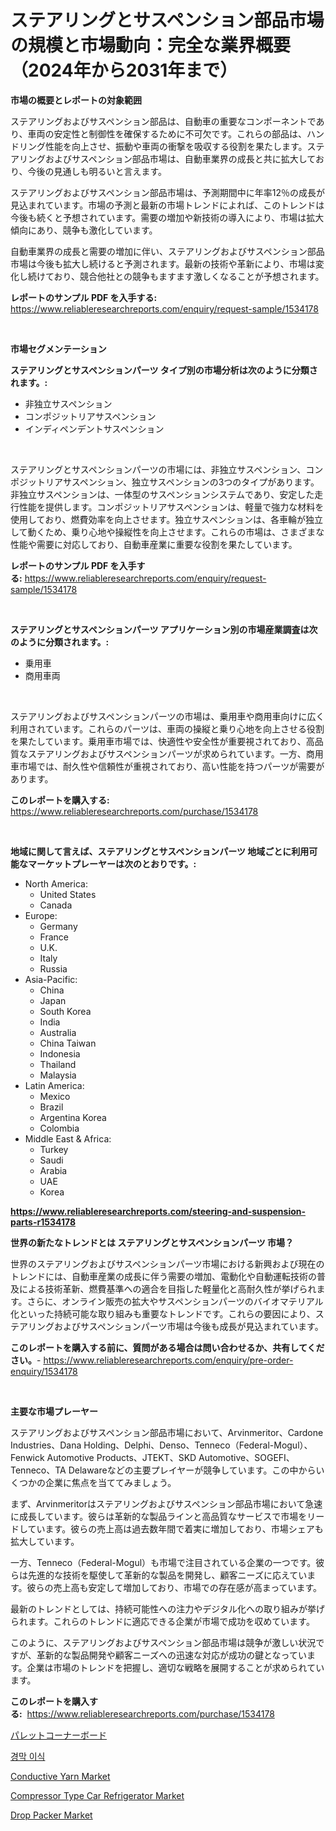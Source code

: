 <p><h1>ステアリングとサスペンション部品市場の規模と市場動向：完全な業界概要（2024年から2031年まで）</h1></p><p><strong>市場の概要とレポートの対象範囲</strong></p>
<p><p>ステアリングおよびサスペンション部品は、自動車の重要なコンポーネントであり、車両の安定性と制御性を確保するために不可欠です。これらの部品は、ハンドリング性能を向上させ、振動や車両の衝撃を吸収する役割を果たします。ステアリングおよびサスペンション部品市場は、自動車業界の成長と共に拡大しており、今後の見通しも明るいと言えます。</p><p>ステアリングおよびサスペンション部品市場は、予測期間中に年率12％の成長が見込まれています。市場の予測と最新の市場トレンドによれば、このトレンドは今後も続くと予想されています。需要の増加や新技術の導入により、市場は拡大傾向にあり、競争も激化しています。</p><p>自動車業界の成長と需要の増加に伴い、ステアリングおよびサスペンション部品市場は今後も拡大し続けると予測されます。最新の技術や革新により、市場は変化し続けており、競合他社との競争もますます激しくなることが予想されます。</p></p>
<p><strong>レポートのサンプル PDF を入手する:</strong> <a href="https://www.reliableresearchreports.com/enquiry/request-sample/1534178">https://www.reliableresearchreports.com/enquiry/request-sample/1534178</a></p>
<p>&nbsp;</p>
<p><strong>市場セグメンテーション</strong></p>
<p><strong>ステアリングとサスペンションパーツ タイプ別の市場分析は次のように分類されます。:</strong></p>
<p><ul><li>非独立サスペンション</li><li>コンポジットリアサスペンション</li><li>インディペンデントサスペンション</li></ul></p>
<p>&nbsp;</p>
<p><p>ステアリングとサスペンションパーツの市場には、非独立サスペンション、コンポジットリアサスペンション、独立サスペンションの3つのタイプがあります。非独立サスペンションは、一体型のサスペンションシステムであり、安定した走行性能を提供します。コンポジットリアサスペンションは、軽量で強力な材料を使用しており、燃費効率を向上させます。独立サスペンションは、各車輪が独立して動くため、乗り心地や操縦性を向上させます。これらの市場は、さまざまな性能や需要に対応しており、自動車産業に重要な役割を果たしています。</p></p>
<p><strong>レポートのサンプル PDF を入手する:</strong>&nbsp;<a href="https://www.reliableresearchreports.com/enquiry/request-sample/1534178">https://www.reliableresearchreports.com/enquiry/request-sample/1534178</a></p>
<p>&nbsp;</p>
<p><strong> ステアリングとサスペンションパーツ アプリケーション別の市場産業調査は次のように分類されます。:</strong></p>
<p><ul><li>乗用車</li><li>商用車両</li></ul></p>
<p>&nbsp;</p>
<p><p>ステアリングおよびサスペンションパーツの市場は、乗用車や商用車向けに広く利用されています。これらのパーツは、車両の操縦と乗り心地を向上させる役割を果たしています。乗用車市場では、快適性や安全性が重要視されており、高品質なステアリングおよびサスペンションパーツが求められています。一方、商用車市場では、耐久性や信頼性が重視されており、高い性能を持つパーツが需要があります。</p></p>
<p><strong>このレポートを購入する:</strong>&nbsp; <a href="https://www.reliableresearchreports.com/purchase/1534178">https://www.reliableresearchreports.com/purchase/1534178</a></p>
<p>&nbsp;</p>
<p><strong>地域に関して言えば、ステアリングとサスペンションパーツ 地域ごとに利用可能なマーケットプレーヤーは次のとおりです。:</strong></p>
<p><ul>
    <li>
        North America:
        <ul>
            <li>United States</li>
            <li>Canada</li>
        </ul>
    </li>
    <li>
        Europe:
        <ul>
            <li>Germany</li>
            <li>France</li>
            <li>U.K.</li>
            <li>Italy</li>
            <li>Russia</li>
        </ul>
    </li>
    <li>
        Asia-Pacific:
        <ul>
            <li>China</li>
            <li>Japan</li>
            <li>South Korea</li>
            <li>India</li>
            <li>Australia</li>
            <li>China Taiwan</li>
            <li>Indonesia</li>
            <li>Thailand</li>
            <li>Malaysia</li>
        </ul>
    </li>
    <li>
        Latin America:
        <ul>
            <li>Mexico</li>
            <li>Brazil</li>
            <li>Argentina Korea</li>
            <li>Colombia</li>
        </ul>
    </li>
    <li>
        Middle East & Africa:
        <ul>
            <li>Turkey</li>
            <li>Saudi</li>
            <li>Arabia</li>
            <li>UAE</li>
            <li>Korea</li>
        </ul>
    </li>
    </ul></p>
<p><strong><a href="https://www.reliableresearchreports.com/steering-and-suspension-parts-r1534178">https://www.reliableresearchreports.com/steering-and-suspension-parts-r1534178</a></strong>&nbsp;</p>
<p><strong>世界の新たなトレンドとは ステアリングとサスペンションパーツ 市場？</strong></p>
<p><p>世界のステアリングおよびサスペンションパーツ市場における新興および現在のトレンドには、自動車産業の成長に伴う需要の増加、電動化や自動運転技術の普及による技術革新、燃費基準への適合を目指した軽量化と高耐久性が挙げられます。さらに、オンライン販売の拡大やサスペンションパーツのバイオマテリアル化といった持続可能な取り組みも重要なトレンドです。これらの要因により、ステアリングおよびサスペンションパーツ市場は今後も成長が見込まれています。</p></p>
<p><strong>このレポートを購入する前に、質問がある場合は問い合わせるか、共有してください。</strong>- <a href="https://www.reliableresearchreports.com/enquiry/pre-order-enquiry/1534178">https://www.reliableresearchreports.com/enquiry/pre-order-enquiry/1534178</a></p>
<p>&nbsp;</p>
<p><strong>主要な市場プレーヤー</strong></p>
<p><p>ステアリングおよびサスペンション部品市場において、Arvinmeritor、Cardone Industries、Dana Holding、Delphi、Denso、Tenneco（Federal-Mogul）、Fenwick Automotive Products、JTEKT、SKD Automotive、SOGEFI、Tenneco、TA Delawareなどの主要プレイヤーが競争しています。この中からいくつかの企業に焦点を当ててみましょう。</p><p>まず、Arvinmeritorはステアリングおよびサスペンション部品市場において急速に成長しています。彼らは革新的な製品ラインと高品質なサービスで市場をリードしています。彼らの売上高は過去数年間で着実に増加しており、市場シェアも拡大しています。</p><p>一方、Tenneco（Federal-Mogul）も市場で注目されている企業の一つです。彼らは先進的な技術を駆使して革新的な製品を開発し、顧客ニーズに応えています。彼らの売上高も安定して増加しており、市場での存在感が高まっています。</p><p>最新のトレンドとしては、持続可能性への注力やデジタル化への取り組みが挙げられます。これらのトレンドに適応できる企業が市場で成功を収めています。</p><p>このように、ステアリングおよびサスペンション部品市場は競争が激しい状況ですが、革新的な製品開発や顧客ニーズへの迅速な対応が成功の鍵となっています。企業は市場のトレンドを把握し、適切な戦略を展開することが求められています。</p></p>
<p><strong>このレポートを購入する:</strong>&nbsp;&nbsp;<a href="https://www.reliableresearchreports.com/purchase/1534178">https://www.reliableresearchreports.com/purchase/1534178</a></p>
<p><p><a href="https://medium.com/@queenlitle19361/%E3%83%91%E3%83%AC%E3%83%83%E3%83%88%E3%82%B3%E3%83%BC%E3%83%8A%E3%83%BC%E3%83%9C%E3%83%BC%E3%83%89%E5%B8%82%E5%A0%B4-2031%E5%B9%B4%E3%81%BE%E3%81%A7%E3%81%AE%E6%88%90%E5%8A%9F%E3%81%AE%E9%8D%B5%E3%81%A8%E3%81%AA%E3%82%8B%E3%83%93%E3%82%B8%E3%83%8D%E3%82%B9%E6%88%A6%E7%95%A5%E3%81%AE%E4%BA%88%E6%B8%AC-a5075162c13f">パレットコーナーボード</a></p><p><a href="https://medium.com/@heatherelasquez5675/%EB%91%90%EB%9E%84-%EA%B7%B8%EB%9E%98%ED%94%84-%EC%8B%9C%EC%9E%A5-%EC%A0%84%EB%A7%9D-%EC%82%B0%EC%97%85-%EA%B0%9C%EC%9A%94-%EB%B0%8F-%EC%98%88%EC%B8%A1-2024%EB%85%84%EB%B6%80%ED%84%B0-2031%EB%85%84%EA%B9%8C%EC%A7%80-825b1c282e1a">경막 이식</a></p><p><a href="https://spotless-saver-8fd.notion.site/Conductive-Yarn-Market-A-Comprehensive-Report-of-its-Market-Share-Growth-Trends-2024-2031-8cbd044646b1453d98a517715a9df11e">Conductive Yarn Market</a></p><p><a href="https://issuu.com/reportprime-2/docs/compressor-type-car-refrigerator-market-size-2030.">Compressor Type Car Refrigerator Market</a></p><p><a href="https://view.publitas.com/reportprime-1/drop-packer-market-size-share-trends-analysis-report-by-application-regional-outlook-competitive-strategies-and-segment-forecasts-2024-2031/">Drop Packer Market</a></p></p>